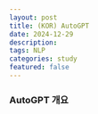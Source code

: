 ```yaml
---
layout: post
title: (KOR) AutoGPT
date: 2024-12-29
description: 
tags: NLP 
categories: study
featured: false
---
```


### AutoGPT 개요